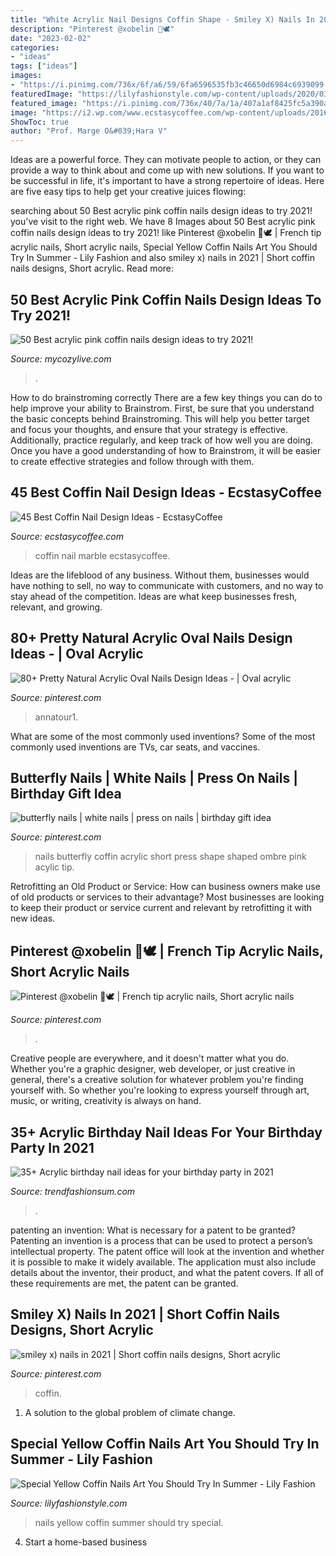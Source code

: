 ```yaml
---
title: "White Acrylic Nail Designs Coffin Shape - Smiley X) Nails In 2021"
description: "Pinterest @xobelin 🌱🕊"
date: "2023-02-02"
categories:
- "ideas"
tags: ["ideas"]
images:
- "https://i.pinimg.com/736x/6f/a6/59/6fa6596535fb3c46650d6984c6939099.jpg"
featuredImage: "https://lilyfashionstyle.com/wp-content/uploads/2020/03/28-10.jpg"
featured_image: "https://i.pinimg.com/736x/40/7a/1a/407a1af8425fc5a390ac855c4a1a357d.jpg"
image: "https://i2.wp.com/www.ecstasycoffee.com/wp-content/uploads/2016/12/Marble-Effect.jpg?resize=430%2C700"
ShowToc: true
author: "Prof. Marge O&#039;Hara V"
---
```



Ideas are a powerful force. They can motivate people to action, or they can provide a way to think about and come up with new solutions. If you want to be successful in life, it's important to have a strong repertoire of ideas. Here are five easy tips to help get your creative juices flowing: 

	

		
searching about 50 Best acrylic pink coffin nails design ideas to try 2021! you've visit to the right web. We have 8 Images about 50 Best acrylic pink coffin nails design ideas to try 2021! like Pinterest @xobelin 🌱🕊 | French tip acrylic nails, Short acrylic nails, Special Yellow Coffin Nails Art You Should Try In Summer - Lily Fashion and also smiley x) nails in 2021 | Short coffin nails designs, Short acrylic. Read more:
		
    
## 50 Best Acrylic Pink Coffin Nails Design Ideas To Try 2021!

<img loading=lazy src="https://mycozylive.com/wp-content/uploads/2021/04/47-1.jpg" onerror="this.onerror=null;this.src='https://tse4.mm.bing.net/th?id=OIP.Bq0Z2UmomzjHc0CIK6MFhQHaLH&amp;pid=15.1';" alt="50 Best acrylic pink coffin nails design ideas to try 2021!">

_Source: mycozylive.com_

>. 

	

How to do brainstroming correctly
There are a few key things you can do to help improve your ability to Brainstrom. First, be sure that you understand the basic concepts behind Brainstroming. This will help you better target and focus your thoughts, and ensure that your strategy is effective. Additionally, practice regularly, and keep track of how well you are doing. Once you have a good understanding of how to Brainstrom, it will be easier to create effective strategies and follow through with them.

    
## 45 Best Coffin Nail Design Ideas - EcstasyCoffee

<img loading=lazy src="https://i2.wp.com/www.ecstasycoffee.com/wp-content/uploads/2016/12/Marble-Effect.jpg?resize=430%2C700" onerror="this.onerror=null;this.src='https://tse1.mm.bing.net/th?id=OIP.lTydgYvo5bLeO7eYEchN5gAAAA&amp;pid=15.1';" alt="45 Best Coffin Nail Design Ideas - EcstasyCoffee">

_Source: ecstasycoffee.com_

>coffin nail marble ecstasycoffee. 

	

Ideas are the lifeblood of any business. Without them, businesses would have nothing to sell, no way to communicate with customers, and no way to stay ahead of the competition. Ideas are what keep businesses fresh, relevant, and growing.

    
## 80+ Pretty Natural Acrylic Oval Nails Design Ideas - | Oval Acrylic

<img loading=lazy src="https://i.pinimg.com/736x/e7/50/f1/e750f148571a69c924374c3e6282584a.jpg" onerror="this.onerror=null;this.src='https://tse1.mm.bing.net/th?id=OIP.vvEDBRpn2PHa4utZtrgVwwHaIC&amp;pid=15.1';" alt="80+ Pretty Natural Acrylic Oval Nails Design Ideas - | Oval acrylic">

_Source: pinterest.com_

>annatour1. 

	

What are some of the most commonly used inventions?
Some of the most commonly used inventions are TVs, car seats, and vaccines.

    
## Butterfly Nails | White Nails | Press On Nails | Birthday Gift Idea

<img loading=lazy src="https://i.pinimg.com/736x/6f/a6/59/6fa6596535fb3c46650d6984c6939099.jpg" onerror="this.onerror=null;this.src='https://tse1.mm.bing.net/th?id=OIP.pJRlPEp47fPcwdVBO4HZ6wHaJ3&amp;pid=15.1';" alt="butterfly nails | white nails | press on nails | birthday gift idea">

_Source: pinterest.com_

>nails butterfly coffin acrylic short press shape shaped ombre pink acylic tip. 

	

Retrofitting an Old Product or Service: How can business owners make use of old products or services to their advantage?
Most businesses are looking to keep their product or service current and relevant by retrofitting it with new ideas.

    
## Pinterest @xobelin 🌱🕊 | French Tip Acrylic Nails, Short Acrylic Nails

<img loading=lazy src="https://i.pinimg.com/736x/40/7a/1a/407a1af8425fc5a390ac855c4a1a357d.jpg" onerror="this.onerror=null;this.src='https://tse3.mm.bing.net/th?id=OIP.GcEkI2np2lTmhF9m0Vf8sgHaHa&amp;pid=15.1';" alt="Pinterest @xobelin 🌱🕊 | French tip acrylic nails, Short acrylic nails">

_Source: pinterest.com_

>. 

	

Creative people are everywhere, and it doesn't matter what you do. Whether you're a graphic designer, web developer, or just creative in general, there's a creative solution for whatever problem you're finding yourself with. So whether you're looking to express yourself through art, music, or writing, creativity is always on hand.

    
## 35+ Acrylic Birthday Nail Ideas For Your Birthday Party In 2021

<img loading=lazy src="https://trendfashionsum.com/wp-content/uploads/2021/05/9-18.jpg" onerror="this.onerror=null;this.src='https://tse1.mm.bing.net/th?id=OIP.gPNhAcqagwOlHq2xgaPqJQHaLH&amp;pid=15.1';" alt="35+ Acrylic birthday nail ideas for your birthday party in 2021">

_Source: trendfashionsum.com_

>. 

	

patenting an invention: What is necessary for a patent to be granted?
Patenting an invention is a process that can be used to protect a person’s intellectual property. The patent office will look at the invention and whether it is possible to make it widely available. The application must also include details about the inventor, their product, and what the patent covers. If all of these requirements are met, the patent can be granted.

    
## Smiley X) Nails In 2021 | Short Coffin Nails Designs, Short Acrylic

<img loading=lazy src="https://i.pinimg.com/736x/d9/b2/76/d9b276d55f693125c432b5138fb92c75.jpg" onerror="this.onerror=null;this.src='https://tse1.mm.bing.net/th?id=OIP.Jsl8nFX_eGmOuoZHLpFsHAHaJ3&amp;pid=15.1';" alt="smiley x) nails in 2021 | Short coffin nails designs, Short acrylic">

_Source: pinterest.com_

>coffin. 

	

1. A solution to the global problem of climate change.

    
## Special Yellow Coffin Nails Art You Should Try In Summer - Lily Fashion

<img loading=lazy src="https://lilyfashionstyle.com/wp-content/uploads/2020/03/28-10.jpg" onerror="this.onerror=null;this.src='https://tse3.mm.bing.net/th?id=OIP.6tYf4_ZGEnVXv9AsYsW1MgHaKW&amp;pid=15.1';" alt="Special Yellow Coffin Nails Art You Should Try In Summer - Lily Fashion">

_Source: lilyfashionstyle.com_

>nails yellow coffin summer should try special. 

	

4. Start a home-based business

